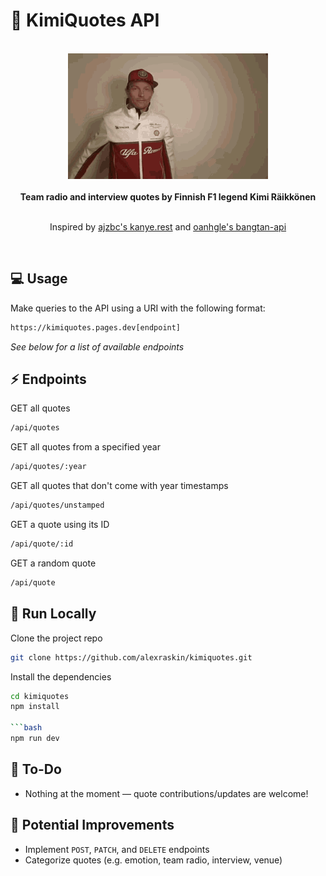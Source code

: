 # :speech_balloon: KimiQuotes API

<br />
<div align=center>
    <img src='kimi.gif' width=320 height=201 />
</div>
<br />

<div align=center>
    <b>Team radio and interview quotes by Finnish F1 legend Kimi Räikkönen</b>
</div>
<br />

<p align=center>
	Inspired by <a href=https://github.com/ajzbc/kanye.rest>ajzbc's kanye.rest</a> and <a href=https://github.com/oanhgle/bangtan-api>oanhgle's bangtan-api</a>
</p>
<br />

## :computer: Usage

Make queries to the API using a URI with the following format:

```bash
https://kimiquotes.pages.dev[endpoint]
```

<p><em>See below for a list of available endpoints</em></p>

## :zap: Endpoints

GET all quotes

```bash
/api/quotes
```

GET all quotes from a specified year

```bash
/api/quotes/:year
```

GET all quotes that don't come with year timestamps

```bash
/api/quotes/unstamped
```

GET a quote using its ID

```bash
/api/quote/:id
```

GET a random quote

```bash
/api/quote
```

## :floppy_disk: Run Locally

Clone the project repo

```bash
git clone https://github.com/alexraskin/kimiquotes.git
```

Install the dependencies

```bash
cd kimiquotes
npm install

```bash
npm run dev
```

## :memo: To-Do

- Nothing at the moment — quote contributions/updates are welcome!

## :star2: Potential Improvements

- Implement `POST`, `PATCH`, and `DELETE` endpoints
- Categorize quotes (e.g. emotion, team radio, interview, venue)
